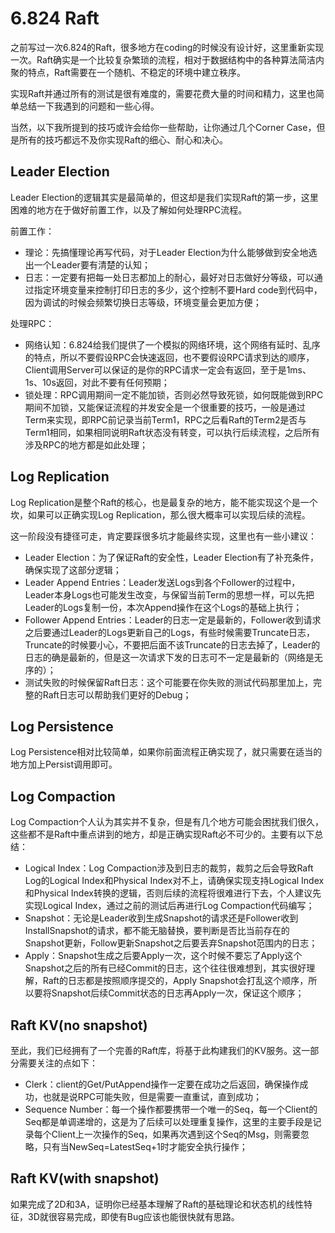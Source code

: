 # 6.824 Raft

之前写过一次6.824的Raft，很多地方在coding的时候没有设计好，这里重新实现一次。Raft确实是一个比较复杂繁琐的流程，相对于数据结构中的各种算法简洁内聚的特点，Raft需要在一个随机、不稳定的环境中建立秩序。

实现Raft并通过所有的测试是很有难度的，需要花费大量的时间和精力，这里也简单总结一下我遇到的问题和一些心得。

当然，以下我所提到的技巧或许会给你一些帮助，让你通过几个Corner Case，但是所有的技巧都远不及你实现Raft的细心、耐心和决心。

## Leader Election

Leader Election的逻辑其实是最简单的，但这却是我们实现Raft的第一步，这里困难的地方在于做好前置工作，以及了解如何处理RPC流程。

前置工作：
- 理论：先搞懂理论再写代码，对于Leader Election为什么能够做到安全地选出一个Leader要有清楚的认知；
- 日志：一定要有把每一处日志都加上的耐心，最好对日志做好分等级，可以通过指定环境变量来控制打印日志的多少，这个控制不要Hard code到代码中，因为调试的时候会频繁切换日志等级，环境变量会更加方便；

处理RPC：
- 网络认知：6.824给我们提供了一个模拟的网络环境，这个网络有延时、乱序的特点，所以不要假设RPC会快速返回，也不要假设RPC请求到达的顺序，Client调用Server可以保证的是你的RPC请求一定会有返回，至于是1ms、1s、10s返回，对此不要有任何预期；
- 锁处理：RPC调用期间一定不能加锁，否则必然导致死锁，如何既能做到RPC期间不加锁，又能保证流程的并发安全是一个很重要的技巧，一般是通过Term来实现，即RPC前记录当前Term1，RPC之后看Raft的Term2是否与Term1相同，如果相同说明Raft状态没有转变，可以执行后续流程，之后所有涉及RPC的地方都是如此处理；

## Log Replication

Log Replication是整个Raft的核心，也是最复杂的地方，能不能实现这个是一个坎，如果可以正确实现Log Replication，那么很大概率可以实现后续的流程。

这一阶段没有捷径可走，肯定要踩很多坑才能最终实现，这里也有一些小建议：
- Leader Election：为了保证Raft的安全性，Leader Election有了补充条件，确保实现了这部分逻辑；
- Leader Append Entries：Leader发送Logs到各个Follower的过程中，Leader本身Logs也可能发生改变，与保留当前Term的思想一样，可以先把Leader的Logs复制一份，本次Append操作在这个Logs的基础上执行；
- Follower Append Entries：Leader的日志一定是最新的，Follower收到请求之后要通过Leader的Logs更新自己的Logs，有些时候需要Truncate日志，Truncate的时候要小心，不要把后面不该Truncate的日志去掉了，Leader的日志的确是最新的，但是这一次请求下发的日志可不一定是最新的（网络是无序的）；
- 测试失败的时候保留Raft日志：这个可能要在你失败的测试代码那里加上，完整的Raft日志可以帮助我们更好的Debug；

## Log Persistence

Log Persistence相对比较简单，如果你前面流程正确实现了，就只需要在适当的地方加上Persist调用即可。

## Log Compaction

Log Compaction个人认为其实并不复杂，但是有几个地方可能会困扰我们很久，这些都不是Raft中重点讲到的地方，却是正确实现Raft必不可少的。主要有以下总结：

- Logical Index：Log Compaction涉及到日志的裁剪，裁剪之后会导致Raft Log的Logical Index和Physical Index对不上，请确保实现支持Logical Index和Physical Index转换的逻辑，否则后续的流程将很难进行下去，个人建议先实现Logical Index，通过之前的测试后再进行Log Compaction代码编写；
- Snapshot：无论是Leader收到生成Snapshot的请求还是Follower收到InstallSnapshot的请求，都不能无脑替换，要判断是否比当前存在的Snapshot更新，Follow更新Snapshot之后要丢弃Snapshot范围内的日志；
- Apply：Snapshot生成之后要Apply一次，这个时候不要忘了Apply这个Snapshot之后的所有已经Commit的日志，这个往往很难想到，其实很好理解，Raft的日志都是按照顺序提交的，Apply Snapshot会打乱这个顺序，所以要将Snapshot后续Commit状态的日志再Apply一次，保证这个顺序；

## Raft KV(no snapshot)

至此，我们已经拥有了一个完善的Raft库，将基于此构建我们的KV服务。这一部分需要关注的点如下：

- Clerk：client的Get/PutAppend操作一定要在成功之后返回，确保操作成功，也就是说RPC可能失败，但是需要一直重试，直到成功；
- Sequence Number：每一个操作都要携带一个唯一的Seq，每一个Client的Seq都是单调递增的，这是为了后续可以处理重复操作，这里的主要手段是记录每个Client上一次操作的Seq，如果再次遇到这个Seq的Msg，则需要忽略，只有当NewSeq=LatestSeq+1时才能安全执行操作；

## Raft KV(with snapshot)

如果完成了2D和3A，证明你已经基本理解了Raft的基础理论和状态机的线性特征，3D就很容易完成，即使有Bug应该也能很快就有思路。
